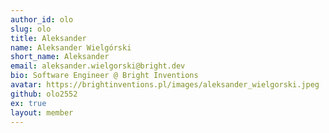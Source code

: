 ```yaml
---
author_id: olo
slug: olo
title: Aleksander
name: Aleksander Wielgórski
short_name: Aleksander
email: aleksander.wielgorski@bright.dev
bio: Software Engineer @ Bright Inventions
avatar: https://brightinventions.pl/images/aleksander_wielgorski.jpeg
github: olo2552
ex: true
layout: member
---
```


